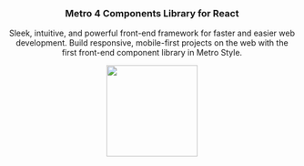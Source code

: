 <p align="center">
  <a href="https://metroui.org.ua/v4/">
    <img src="https://metroui.org.ua/images/logo-react.png" alt="">
  </a>
  <h3 align="center">Metro 4 Components Library for React</h3>
  <p align="center">
      Sleek, intuitive, and powerful front-end framework for faster and easier web development. Build responsive, mobile-first projects on the web with the first front-end component library in Metro Style. 
  </p>
  <p align="center">
      <a href="https://www.patreon.com/metro4_react">
        <img src="https://c5.patreon.com/external/logo/become_a_patron_button@2x.png" width="160">
      </a>
  </p>  
</p>

<p align="center">
    
</p>